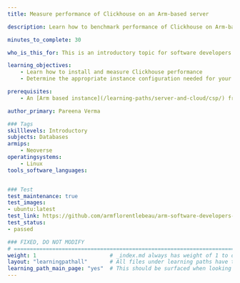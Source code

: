 ```yaml
---
title: Measure performance of Clickhouse on an Arm-based server

description: Learn how to benchmark performance of Clickhouse on Arm-based server.

minutes_to_complete: 30

who_is_this_for: This is an introductory topic for software developers who want to use Clickhouse on Arm-based cloud instances.

learning_objectives:
    - Learn how to install and measure Clickhouse performance
    - Determine the appropriate instance configuration needed for your workloads

prerequisites:
    - An [Arm based instance](/learning-paths/server-and-cloud/csp/) from an appropriate cloud service provider.

author_primary: Pareena Verma

### Tags
skilllevels: Introductory
subjects: Databases
armips:
    - Neoverse
operatingsystems:
    - Linux
tools_software_languages:


### Test
test_maintenance: true
test_images:
- ubuntu:latest
test_link: https://github.com/armflorentlebeau/arm-software-developers-ads/actions/runs/3540052189
test_status:
- passed

### FIXED, DO NOT MODIFY
# ================================================================================
weight: 1                       # _index.md always has weight of 1 to order correctly
layout: "learningpathall"       # All files under learning paths have this same wrapper
learning_path_main_page: "yes"  # This should be surfaced when looking for related content. Only set for _index.md of learning path content.
---
```


